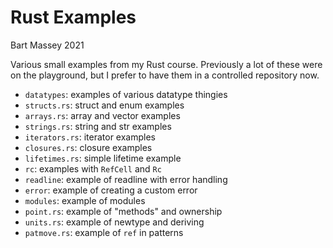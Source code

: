 # Rust Examples
Bart Massey 2021

Various small examples from my Rust course. Previously a lot
of these were on the playground, but I prefer to have them
in a controlled repository now.

* `datatypes`: examples of various datatype thingies
* `structs.rs`: struct and enum examples
* `arrays.rs`: array and vector examples
* `strings.rs`: string and str examples
* `iterators.rs`: iterator examples
* `closures.rs`: closure examples
* `lifetimes.rs`: simple lifetime example
* `rc`: examples with `RefCell` and `Rc`
* `readline`: example of readline with error handling
* `error`: example of creating a custom error
* `modules`: example of modules
* `point.rs`: example of "methods" and ownership
* `units.rs`: example of newtype and deriving
* `patmove.rs`: example of `ref` in patterns
